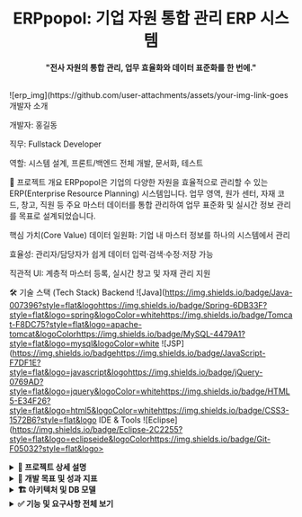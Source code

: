<div align="center"> <h1>ERPpopol: 기업 자원 통합 관리 ERP 시스템</h1> <p><strong>"전사 자원의 통합 관리, 업무 효율화와 데이터 표준화를 한 번에."</strong></p> </div> <br>
![erp_img](https://github.com/user-attachments/assets/your-img-link-goes 개발자 소개

개발자: 홍길동

직무: Fullstack Developer

역할: 시스템 설계, 프론트/백엔드 전체 개발, 문서화, 테스트


📝 프로젝트 개요
ERPpopol은 기업의 다양한 자원을 효율적으로 관리할 수 있는 ERP(Enterprise Resource Planning) 시스템입니다.
업무 영역, 원가 센터, 자재 코드, 창고, 직원 등 주요 마스터 데이터를 통합 관리하여
업무 표준화 및 실시간 정보 관리를 목표로 설계되었습니다.

핵심 가치(Core Value)
데이터 일원화: 기업 내 마스터 정보를 하나의 시스템에서 관리

효율성: 관리자/담당자가 쉽게 데이터 입력·검색·수정·저장 가능

직관적 UI: 계층적 마스터 등록, 실시간 창고 및 자재 관리 지원

🛠️ 기술 스택 (Tech Stack)
Backend
![Java](https://img.shields.io/badge/Java-007396?style=flat&logohttps://img.shields.io/badge/Spring-6DB33F?style=flat&logo=spring&logoColor=whitehttps://img.shields.io/badge/Tomcat-F8DC75?style=flat&logo=apache-tomcat&logoColorhttps://img.shields.io/badge/MySQL-4479A1?style=flat&logo=mysql&logoColor=white
![JSP](https://img.shields.io/badgehttps://img.shields.io/badge/JavaScript-F7DF1E?style=flat&logo=javascript&logohttps://img.shields.io/badge/jQuery-0769AD?style=flat&logo=jquery&logoColor=whitehttps://img.shields.io/badge/HTML5-E34F26?style=flat&logo=html5&logoColor=whitehttps://img.shields.io/badge/CSS3-1572B6?style=flat&logo IDE & Tools
![Eclipse](https://img.shields.io/badge/Eclipse-2C2255?style=flat&logo=eclipseide&logoColorhttps://img.shields.io/badge/Git-F05032?style=flat&logo>

<details> <summary><strong>📖 프로젝트 상세 설명</strong></summary> <br>
🔹ERPpopol은 기업 내 다양한 자원을 통합 관리함으로써, 매월 반복되는 업무와 정보 관리 절차를 획기적으로 개선합니다.
자재 코드/창고/직원/거래처 등 핵심 마스터 데이터에 대해 직관적인 UI와 계층적 구조 관리가 가능합니다.
모든 데이터는 MySQL 기반으로 표준화되어, 정보 검색과 보고 업무가 간편합니다.

주요 관리 데이터
업무 영역, 원가 센터, 세금 구역, 사업장: 레벨별 구조화로 조직 단위 관리

자재 코드/자재 정보: 유형, 그룹, 생성·수정·검색 기능

창고/저장 위치: Plant, Storage Location 별 상세 정보 관리

직원, 거래처: 기본 정보/세부 필드 입력 및 목록 관리

재고, 입출고 내역: 실시간 업데이트, 작업 이력 확인 가능

</details> <details> <summary><strong>🎯 개발 목표 및 성과 지표</strong></summary> <br>
비즈니스 목표
반복적인 마스터 정보 관리 업무 자동화 및 단일화

자원 정보의 실시간 조회·수정으로 업무 효율 50% 이상 개선

관리자 및 담당자가 쉽게 사용할 수 있는 UI/UX 제공

기술적 목표
모든 등록/검색/수정 업무 5초 내 처리 구현

PC/웹 환경 전역에서 데이터 일관성 유지

데이터 구조가 확장 가능한 설계 적용

</details> <details> <summary><strong>🏗️ 아키텍처 및 DB 모델</strong></summary> <br>
기본 아키텍처
Spring 기반 MVC 패턴

Tomcat 서버·JSP View 구성

MySQL 데이터베이스 : 마스터 테이블 구조(업무 영역, 자재, 창고 등)

주요 테이블 구조 예시
business_area_group: 업무 그룹 계층 관리

material_code: 자재 코드 정보 및 상세 내역 관리

plant_storage: 창고/저장 위치 데이터 관리

</details> <details> <summary><strong>✅ 기능 및 요구사항 전체 보기</strong></summary> <br>
기능 요구사항
등록/검색/수정/저장 기능 (모든 마스터별)

계층형 데이터 관리 (업무 영역 및 원가 센터 그룹화)

동적 필드 입력 (자재/직원/거래처 유형별)

실시간 작업 이력 및 데이터 업데이트

직관적인 UI와 표준화된 입력 폼

비기능 요구사항
보안성 강화: SQL Injection 등 기본 보안 로직 적용

사용성 강화: 관리자용 직관적 화면, 동적 검색 지원

성능 목표: 평균 페이지/리스트 로딩 3초 이하

</details>
